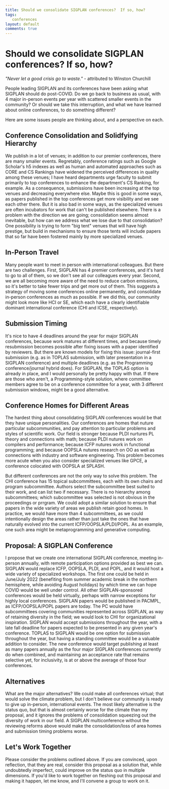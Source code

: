 ```yaml
---
title: Should we consolidate SIGPLAN conferences?  If so, how?
tags:
   conferences
layout: default
comments: true
---
```



Should we consolidate SIGPLAN conferences?  If so, how?
=======================================================

*"Never let a good crisis go to waste."* - attributed to Winston Churchill

People leading SIGPLAN and its conferences have been asking what SIGPLAN should do post-COVID.  Do we go back to business as usual, with 4 major in-person events per year with scattered smaller events in the community?  Or should we take this interruption, and what we have learned about online conferences, to do something different?

Here are some issues people are thinking about, and a perspective on each.

Conference Consolidation and Solidfying Hierarchy
--------------------------------------------------

We publish in a lot of venues; in addition to our premier conferences, there are many smaller events.  Regretably, conference ratings such as Google Scholar's h5 indexes as well as human and automated approaches such as CORE and CS Rankings have widened the perceived differences in quality among these venues; I have heard departments urge faculty to submit primarily to top conferences to enhance the department's CS Ranking, for example.  As a consequence, submissions have been increasing at the top venues and decreasing everywhere else.  Maybe this is good in some ways, as papers published in the top conferences get more visibility and we see each other there.  But it is also bad in some ways, as the specialized venues are often incubators for work that can't be published elsewhere.  There is a problem with the direction we are going; consolidation seems almost inevitable, but how can we address what we lose due to that consolidation?  One possibility is trying to form "big tent" venues that will have high prestige, but build in mechanisms to ensure those tents will include papers that so far have been fostered mainly by more specialized venues.

In-Person Travel
----------------

Many people want to meet in person with international colleagues.  But there are two challenges.  First, SIGPLAN has 4 premier conferences, and it's hard to go to all of them, so we don't see all our colleagues every year.  Second, we are all becoming more aware of the need to reduce carbon emissions, so it's better to take fewer trips and get more out of them.  This suggests a strategy of moving some conferences online permanently, and consolidate in-person conferences as much as possible.  If we did this, our community might look more like HCI or SE, which each have a clearly identifiable dominant international conference (CHI and ICSE, respectively).

Submission Timing
-----------------
 
It's nice to have 4 deadlines around the year for major SIGPLAN conferences, because work matures at different times, and because timely resubmission becomes possible after fixing issues with a paper identified by reviewers.  But there are known models for fixing this issue: journal-first submission (e.g. as in TOPLAS submission, with later presentation in a SIGPLAN conference) and multiple deadlines (e.g. as the Programming conference/journal hybrid does).  For SIGPLAN, the TOPLAS option is already in place, and I would personally be pretty happy with that.  If there are those who aren't, a Programming-style solution, where committee members agree to be on a conference committee for a year, with 3 different submission windows, might be a good alternative.
 
Conference Homes for Different Areas
------------------------------------

The hardest thing about consolidating SIGPLAN conferences would be that they have unique personalities.  Our conferences are homes that nuture particular subcommunities, and pay attention to particular problems and styles of scientific work.  Our field is stronger because PLDI nurtures PL theory and connections with math; because PLDI nutures work on compilers and performance; because ICFP nutures work in functional programming; and because OOPSLA nutures research on OO as well as connections with industry and software engineering.  This problem becomes more acute when you also consider specialized venues like GPCE, a conference colocated with OOPSLA at SPLASH.

But different conferences are not the only way to solve this problem.  The CHI conference has 15 topical subcommittees, each with its own chairs and program subcommittee.  Authors select the subcommittee best suited to their work, and can list two if necessary.  There is no hierarchy among subcommittees; which subcommittee was selected is not obvious in the proceedings or prrgram.  We could adopt a similar solution to ensure that papers in the wide variety of areas we publish retain good homes.  In practice, we would have more than 4 subcommittees, as we could intentionally design the areas rather than just take the ones that have naturally evolved into the current ICFP/OOPSLA/PLDI/POPL.  As an example, one such area might be metaprogramming and generative computing.


Proposal: A SIGPLAN Conference
------------------------------

I propose that we create one international SIGPLAN conference, meeting in-person annually, with remote participation options provided as best we can.  SIGPLAN would replace ICFP, OOPSLA, PLDI, and POPL, and it would host a wide variety of specialized workshops.  The first one could be held in June/July 2022 (benefiting from summer academic break in the northern hemisphere, while avoiding August holidays) by which time we can hope COVID would be well under control.  All other SIGPLAN-sponsored conferences would be held virtually, perhaps with narrow exceptions for highly local conferences.  SIGPLAN papers would be published in PACMPL, as ICFP/OOPSLA/POPL papers are today.  The PC would have subcommittees covering communities represented across SIGPLAN, as way of retaining diversity in the field; we would look to CHI for organizational inspiration.  SIGPLAN would accept submissions throughout the year, with a late fall deadline for papers expected to be presented in any given year's conference.  TOPLAS to SIGPLAN would be one option for submission throughout the year, but having a standing committee would be a valuable addition to consider.  The new conference would target publishing at least as many papers annually as the four major SIGPLAN conferences currently do when combined, and maintaining an acceptance rate that remains selective yet, for inclusivity, is at or above the average of those four conferences.

Alternatives
------------

What are the major alternatives?  We could make all conferences virtual; that would solve the climate problem, but I don't believe our community is ready to give up in-person, international events.  The most likely alternative is the status quo, but that is almost certainly worse for the climate than my proposal, and it ignores the problems of consolidation squeezing out the diversity of work in our field.  A SIGPLAN multiconference without the reviewing reforms above would make the consolidation/loss of area homes and submission timing problems worse.

Let's Work Together
-------------------

Please consider the problems outlined above.  If you are convinced, upon reflection, that they are real, consider this proposal as a solution that, while undoubtedly imperfect, could improve on the status quo in multiple dimensions.  If you'd like to work together on fleshing out this proposal and making it happen, let me know, and I'll convene a group to work on it.
